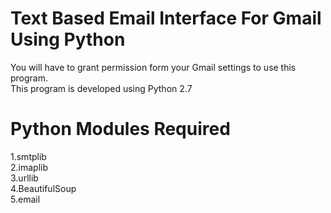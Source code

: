 # Text Based Email Interface For Gmail Using Python

You will have to grant permission form your Gmail settings to use this program.  
This program is developed using Python 2.7 


# Python Modules Required
1.smtplib  
2.imaplib  
3.urllib  
4.BeautifulSoup  
5.email  

